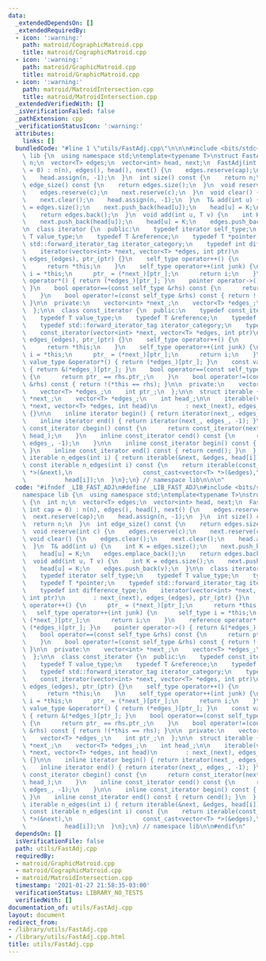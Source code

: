 ```yaml
---
data:
  _extendedDependsOn: []
  _extendedRequiredBy:
  - icon: ':warning:'
    path: matroid/CographicMatroid.cpp
    title: matroid/CographicMatroid.cpp
  - icon: ':warning:'
    path: matroid/GraphicMatroid.cpp
    title: matroid/GraphicMatroid.cpp
  - icon: ':warning:'
    path: matroid/MatroidIntersection.cpp
    title: matroid/MatroidIntersection.cpp
  _extendedVerifiedWith: []
  _isVerificationFailed: false
  _pathExtension: cpp
  _verificationStatusIcon: ':warning:'
  attributes:
    links: []
  bundledCode: "#line 1 \"utils/FastAdj.cpp\"\n\n\n#include <bits/stdc++.h>\n\nnamespace\
    \ lib {\n  using namespace std;\ntemplate<typename T>\nstruct FastAdj {\n  int\
    \ n;\n  vector<T> edges;\n  vector<int> head, next;\n  FastAdj(int n, int cap\
    \ = 0) : n(n), edges(), head(), next() {\n    edges.reserve(cap);\n    next.reserve(cap);\n\
    \    head.assign(n, -1);\n  }\n  int size() const {\n    return n;\n  }\n  int\
    \ edge_size() const {\n    return edges.size();\n  }\n  void reserve(int c) {\n\
    \    edges.reserve(c);\n    next.reserve(c);\n  }\n  void clear() {\n    edges.clear();\n\
    \    next.clear();\n    head.assign(n, -1);\n  }\n  T& add(int u) {\n    int K\
    \ = edges.size();\n    next.push_back(head[u]);\n    head[u] = K;\n    edges.emplace_back();\n\
    \    return edges.back();\n  }\n  void add(int u, T v) {\n    int K = edges.size();\n\
    \    next.push_back(head[u]);\n    head[u] = K;\n    edges.push_back(v);\n  }\n\
    \n  class iterator {\n  public:\n    typedef iterator self_type;\n    typedef\
    \ T value_type;\n    typedef T &reference;\n    typedef T *pointer;\n    typedef\
    \ std::forward_iterator_tag iterator_category;\n    typedef int difference_type;\n\
    \    iterator(vector<int> *next, vector<T> *edges, int ptr)\n        : next_(next),\
    \ edges_(edges), ptr_(ptr) {}\n    self_type operator++() {\n      ptr_ = (*next_)[ptr_];\n\
    \      return *this;\n    }\n    self_type operator++(int junk) {\n      self_type\
    \ i = *this;\n      ptr_ = (*next_)[ptr_];\n      return i;\n    }\n    reference\
    \ operator*() { return (*edges_)[ptr_]; }\n    pointer operator->() { return &(*edges_)[ptr_];\
    \ }\n    bool operator==(const self_type &rhs) const {\n      return ptr_ == rhs.ptr_;\n\
    \    }\n    bool operator!=(const self_type &rhs) const { return !(*this == rhs);\
    \ }\n\n  private:\n    vector<int> *next_;\n    vector<T> *edges_;\n    int ptr_;\n\
    \  };\n\n  class const_iterator {\n  public:\n    typedef const_iterator self_type;\n\
    \    typedef T value_type;\n    typedef T &reference;\n    typedef T *pointer;\n\
    \    typedef std::forward_iterator_tag iterator_category;\n    typedef int difference_type;\n\
    \    const_iterator(vector<int> *next, vector<T> *edges, int ptr)\n        : next_(next_),\
    \ edges_(edges), ptr_(ptr) {}\n    self_type operator++() {\n      ptr_ = (*next_)[ptr_];\n\
    \      return *this;\n    }\n    self_type operator++(int junk) {\n      self_type\
    \ i = *this;\n      ptr_ = (*next_)[ptr_];\n      return i;\n    }\n    const\
    \ value_type &operator*() { return (*edges_)[ptr_]; }\n    const value_type *operator->()\
    \ { return &(*edges_)[ptr_]; }\n    bool operator==(const self_type &rhs) const\
    \ {\n      return ptr_ == rhs.ptr_;\n    }\n    bool operator!=(const self_type\
    \ &rhs) const { return !(*this == rhs); }\n\n  private:\n    vector<int> *next_;\n\
    \    vector<T> *edges_;\n    int ptr_;\n  };\n\n  struct iterable {\n    vector<int>\
    \ *next_;\n    vector<T> *edges_;\n    int head_;\n\n    iterable(vector<int>\
    \ *next, vector<T> *edges, int head)\n        : next_(next), edges_(edges), head_(head)\
    \ {}\n\n    inline iterator begin() { return iterator(next_, edges_, head_); }\n\
    \    inline iterator end() { return iterator(next_, edges_, -1); }\n\n    inline\
    \ const_iterator cbegin() const {\n      return const_iterator(next_, edges_,\
    \ head_);\n    }\n    inline const_iterator cend() const {\n      return const_iterator(next_,\
    \ edges_, -1);\n    }\n\n    inline const_iterator begin() const { return cbegin();\
    \ }\n    inline const_iterator end() const { return cend(); }\n  };\n\n  inline\
    \ iterable n_edges(int i) { return iterable(&next, &edges, head[i]); }\n  inline\
    \ const iterable n_edges(int i) const {\n    return iterable(const_cast<vector<int>\
    \ *>(&next),\n                    const_cast<vector<T> *>(&edges),\n         \
    \           head[i]);\n  }\n};\n} // namespace lib\n\n\n"
  code: "#ifndef _LIB_FAST_ADJ\n#define _LIB_FAST_ADJ\n#include <bits/stdc++.h>\n\n\
    namespace lib {\n  using namespace std;\ntemplate<typename T>\nstruct FastAdj\
    \ {\n  int n;\n  vector<T> edges;\n  vector<int> head, next;\n  FastAdj(int n,\
    \ int cap = 0) : n(n), edges(), head(), next() {\n    edges.reserve(cap);\n  \
    \  next.reserve(cap);\n    head.assign(n, -1);\n  }\n  int size() const {\n  \
    \  return n;\n  }\n  int edge_size() const {\n    return edges.size();\n  }\n\
    \  void reserve(int c) {\n    edges.reserve(c);\n    next.reserve(c);\n  }\n \
    \ void clear() {\n    edges.clear();\n    next.clear();\n    head.assign(n, -1);\n\
    \  }\n  T& add(int u) {\n    int K = edges.size();\n    next.push_back(head[u]);\n\
    \    head[u] = K;\n    edges.emplace_back();\n    return edges.back();\n  }\n\
    \  void add(int u, T v) {\n    int K = edges.size();\n    next.push_back(head[u]);\n\
    \    head[u] = K;\n    edges.push_back(v);\n  }\n\n  class iterator {\n  public:\n\
    \    typedef iterator self_type;\n    typedef T value_type;\n    typedef T &reference;\n\
    \    typedef T *pointer;\n    typedef std::forward_iterator_tag iterator_category;\n\
    \    typedef int difference_type;\n    iterator(vector<int> *next, vector<T> *edges,\
    \ int ptr)\n        : next_(next), edges_(edges), ptr_(ptr) {}\n    self_type\
    \ operator++() {\n      ptr_ = (*next_)[ptr_];\n      return *this;\n    }\n \
    \   self_type operator++(int junk) {\n      self_type i = *this;\n      ptr_ =\
    \ (*next_)[ptr_];\n      return i;\n    }\n    reference operator*() { return\
    \ (*edges_)[ptr_]; }\n    pointer operator->() { return &(*edges_)[ptr_]; }\n\
    \    bool operator==(const self_type &rhs) const {\n      return ptr_ == rhs.ptr_;\n\
    \    }\n    bool operator!=(const self_type &rhs) const { return !(*this == rhs);\
    \ }\n\n  private:\n    vector<int> *next_;\n    vector<T> *edges_;\n    int ptr_;\n\
    \  };\n\n  class const_iterator {\n  public:\n    typedef const_iterator self_type;\n\
    \    typedef T value_type;\n    typedef T &reference;\n    typedef T *pointer;\n\
    \    typedef std::forward_iterator_tag iterator_category;\n    typedef int difference_type;\n\
    \    const_iterator(vector<int> *next, vector<T> *edges, int ptr)\n        : next_(next_),\
    \ edges_(edges), ptr_(ptr) {}\n    self_type operator++() {\n      ptr_ = (*next_)[ptr_];\n\
    \      return *this;\n    }\n    self_type operator++(int junk) {\n      self_type\
    \ i = *this;\n      ptr_ = (*next_)[ptr_];\n      return i;\n    }\n    const\
    \ value_type &operator*() { return (*edges_)[ptr_]; }\n    const value_type *operator->()\
    \ { return &(*edges_)[ptr_]; }\n    bool operator==(const self_type &rhs) const\
    \ {\n      return ptr_ == rhs.ptr_;\n    }\n    bool operator!=(const self_type\
    \ &rhs) const { return !(*this == rhs); }\n\n  private:\n    vector<int> *next_;\n\
    \    vector<T> *edges_;\n    int ptr_;\n  };\n\n  struct iterable {\n    vector<int>\
    \ *next_;\n    vector<T> *edges_;\n    int head_;\n\n    iterable(vector<int>\
    \ *next, vector<T> *edges, int head)\n        : next_(next), edges_(edges), head_(head)\
    \ {}\n\n    inline iterator begin() { return iterator(next_, edges_, head_); }\n\
    \    inline iterator end() { return iterator(next_, edges_, -1); }\n\n    inline\
    \ const_iterator cbegin() const {\n      return const_iterator(next_, edges_,\
    \ head_);\n    }\n    inline const_iterator cend() const {\n      return const_iterator(next_,\
    \ edges_, -1);\n    }\n\n    inline const_iterator begin() const { return cbegin();\
    \ }\n    inline const_iterator end() const { return cend(); }\n  };\n\n  inline\
    \ iterable n_edges(int i) { return iterable(&next, &edges, head[i]); }\n  inline\
    \ const iterable n_edges(int i) const {\n    return iterable(const_cast<vector<int>\
    \ *>(&next),\n                    const_cast<vector<T> *>(&edges),\n         \
    \           head[i]);\n  }\n};\n} // namespace lib\n\n#endif\n"
  dependsOn: []
  isVerificationFile: false
  path: utils/FastAdj.cpp
  requiredBy:
  - matroid/GraphicMatroid.cpp
  - matroid/CographicMatroid.cpp
  - matroid/MatroidIntersection.cpp
  timestamp: '2021-01-27 21:58:35-03:00'
  verificationStatus: LIBRARY_NO_TESTS
  verifiedWith: []
documentation_of: utils/FastAdj.cpp
layout: document
redirect_from:
- /library/utils/FastAdj.cpp
- /library/utils/FastAdj.cpp.html
title: utils/FastAdj.cpp
---
```

